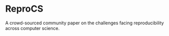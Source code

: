 # ReproCS
A crowd-sourced community paper on the challenges facing reproducibility across computer science.
